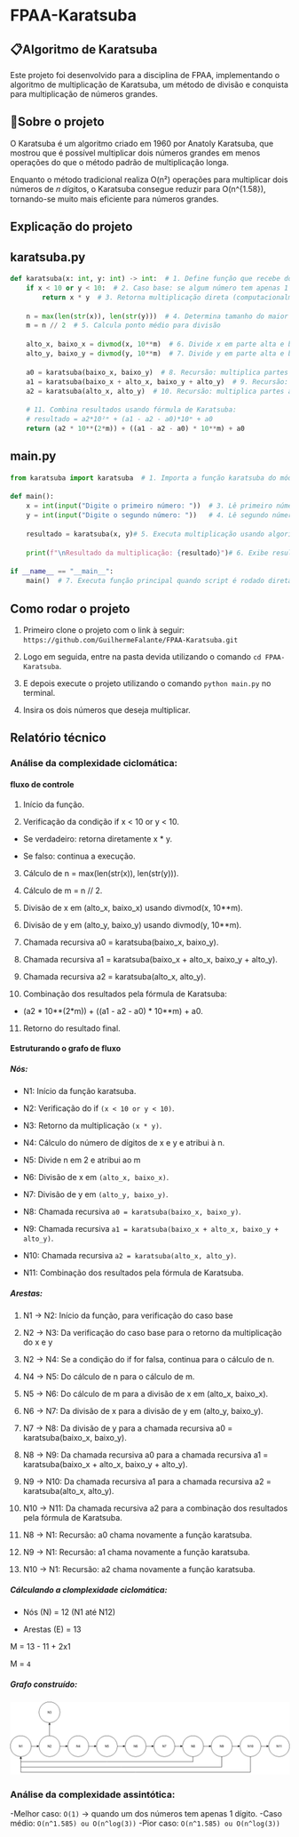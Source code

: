 # FPAA-Karatsuba
## 📋Algoritmo de Karatsuba
 Este projeto foi desenvolvido para a disciplina de FPAA, implementando o algoritmo de multiplicação de Karatsuba, um método de divisão e conquista para multiplicação de números grandes.

## 🧮Sobre o projeto

O Karatsuba é um algoritmo criado em 1960 por Anatoly Karatsuba, que mostrou que é possível multiplicar dois números grandes em menos operações do que o método padrão de multiplicação longa.

Enquanto o método tradicional realiza O(n²) operações para multiplicar dois números de 𝑛 dígitos, o Karatsuba consegue reduzir para O(n^{1.58}), tornando-se muito mais eficiente para números grandes.

## Explicação do projeto

## karatsuba.py
```python
def karatsuba(x: int, y: int) -> int:  # 1. Define função que recebe dois inteiros e retorna seu produto
    if x < 10 or y < 10:  # 2. Caso base: se algum número tem apenas 1 dígito
        return x * y  # 3. Retorna multiplicação direta (computacionalmente barata)

    n = max(len(str(x)), len(str(y)))  # 4. Determina tamanho do maior número
    m = n // 2  # 5. Calcula ponto médio para divisão

    alto_x, baixo_x = divmod(x, 10**m)  # 6. Divide x em parte alta e baixa
    alto_y, baixo_y = divmod(y, 10**m)  # 7. Divide y em parte alta e baixa

    a0 = karatsuba(baixo_x, baixo_y)  # 8. Recursão: multiplica partes baixas
    a1 = karatsuba(baixo_x + alto_x, baixo_y + alto_y)  # 9. Recursão: multiplica somas das partes
    a2 = karatsuba(alto_x, alto_y)  # 10. Recursão: multiplica partes altas

    # 11. Combina resultados usando fórmula de Karatsuba:
    # resultado = a2*10²ᵐ + (a1 - a2 - a0)*10ᵐ + a0
    return (a2 * 10**(2*m)) + ((a1 - a2 - a0) * 10**m) + a0 
```
## main.py
```python
from karatsuba import karatsuba  # 1. Importa a função karatsuba do módulo

def main():
    x = int(input("Digite o primeiro número: "))  # 3. Lê primeiro número como inteiro
    y = int(input("Digite o segundo número: "))   # 4. Lê segundo número como inteiro

    resultado = karatsuba(x, y)# 5. Executa multiplicação usando algoritmo de Karatsuba
    
    print(f"\nResultado da multiplicação: {resultado}")# 6. Exibe resultado formatado

if __name__ == "__main__":
    main()  # 7. Executa função principal quando script é rodado diretamente
```
## Como rodar o projeto

1. Primeiro clone o projeto com o link à seguir: `https://github.com/GuilhermeFalante/FPAA-Karatsuba.git`

2. Logo em seguida, entre na pasta devida utilizando o comando `cd FPAA-Karatsuba`.

3. E depois execute o projeto utilizando o comando `python main.py` no terminal.

4. Insira os dois números que deseja multiplicar.

## Relatório técnico

### Análise da complexidade ciclomática:

#### fluxo de controle

1. Início da função.

2. Verificação da condição if x < 10 or y < 10.

 - Se verdadeiro: retorna diretamente x * y.

 - Se falso: continua a execução.

3. Cálculo de n = max(len(str(x)), len(str(y))).

4. Cálculo de m = n // 2.

5. Divisão de x em (alto_x, baixo_x) usando divmod(x, 10**m).

6. Divisão de y em (alto_y, baixo_y) usando divmod(y, 10**m).

7. Chamada recursiva a0 = karatsuba(baixo_x, baixo_y).

8. Chamada recursiva a1 = karatsuba(baixo_x + alto_x, baixo_y + alto_y).

9. Chamada recursiva a2 = karatsuba(alto_x, alto_y).

10. Combinação dos resultados pela fórmula de Karatsuba:

 - (a2 * 10**(2*m)) + ((a1 - a2 - a0) * 10**m) + a0.

11. Retorno do resultado final.


#### Estruturando o grafo de fluxo

##### Nós:
- N1: Início da função karatsuba.

- N2: Verificação do if `(x < 10 or y < 10)`.

- N3: Retorno da multiplicação `(x * y)`.

- N4: Cálculo do número de dígitos de x e y e atribui à n.

- N5: Divide n em 2 e atribui ao m

- N6: Divisão de x em `(alto_x, baixo_x)`.

- N7: Divisão de y em `(alto_y, baixo_y)`.

- N8: Chamada recursiva `a0 = karatsuba(baixo_x, baixo_y)`.

- N9: Chamada recursiva `a1 = karatsuba(baixo_x + alto_x, baixo_y + alto_y)`.

- N10: Chamada recursiva `a2 = karatsuba(alto_x, alto_y)`.

- N11: Combinação dos resultados pela fórmula de Karatsuba.

##### Arestas:

1. N1 → N2: Início da função, para verificação do caso base

2. N2 → N3: Da verificação do caso base para o retorno da multiplicação do x e y

3. N2 → N4: Se a condição do if for falsa, continua para o cálculo de n.

4. N4 → N5: Do cálculo de n para o cálculo de m.

5. N5 -> N6: Do cálculo de m para a divisão de x em (alto_x, baixo_x).

6. N6 -> N7: Da divisão de x para a divisão de y em (alto_y, baixo_y).

7. N7 -> N8: Da divisão de y para a chamada recursiva a0 = karatsuba(baixo_x, baixo_y).

8. N8 -> N9: Da chamada recursiva a0 para a chamada recursiva a1 = karatsuba(baixo_x + alto_x, baixo_y + alto_y).

9. N9 -> N10: Da chamada recursiva a1 para a chamada recursiva a2 = karatsuba(alto_x, alto_y).

10. N10 -> N11: Da chamada recursiva a2 para a combinação dos resultados pela fórmula de Karatsuba.

11. N8 -> N1: Recursão: a0 chama novamente a função karatsuba.

12. N9 -> N1: Recursão: a1 chama novamente a função karatsuba.

13. N10 -> N1: Recursão: a2 chama novamente a função karatsuba.

##### Cálculando a clomplexidade ciclomática:

- Nós (N) = 12 (N1 até N12)

- Arestas (E) = 13 

M = 13 - 11 + 2x1

M = `4`

##### Grafo construído:

![alt text](grafo.png)

### Análise da complexidade assintótica:

 -Melhor caso: `O(1)` → quando um dos números tem apenas 1 dígito.
 -Caso médio: `O(n^1.585) ou O(n^log(3))`
 -Pior caso: `O(n^1.585) ou O(n^log(3))` 

